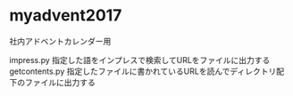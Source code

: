 # myadvent2017
社内アドベントカレンダー用

impress.py 指定した語をインプレスで検索してURLをファイルに出力する
getcontents.py 指定したファイルに書かれているURLを読んでディレクトリ配下のファイルに出力する
